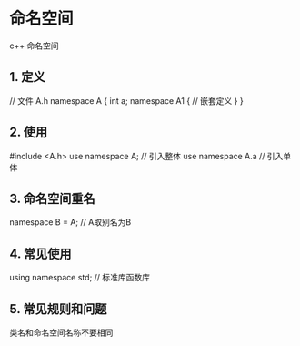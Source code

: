 # 命名空间 
c++ 命名空间
## 1. 定义
// 文件 A.h
namespace A {
    int a;
    namespace A1 { // 嵌套定义
    }
}
## 2. 使用
#include <A.h>
use namespace A; // 引入整体
use namespace A.a // 引入单体
## 3. 命名空间重名
namespace B = A; // A取别名为B
## 4. 常见使用
using namespace std;  // 标准库函数库
## 5. 常见规则和问题
类名和命名空间名称不要相同
